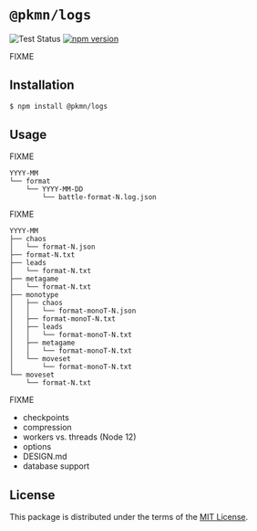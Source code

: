 # `@pkmn/logs`

![Test Status](https://github.com/pkmn/stats/workflows/Tests/badge.svg)
[![npm version](https://img.shields.io/npm/v/@pkmn/logs.svg)](https://www.npmjs.com/package/@pkmn/logs)

FIXME

## Installation

```sh
$ npm install @pkmn/logs
```

## Usage

FIXME

    YYYY-MM
    └── format
        └── YYYY-MM-DD
            └── battle-format-N.log.json

FIXME

    YYYY-MM
    ├── chaos
    │   └── format-N.json
    ├── format-N.txt
    ├── leads
    │   └── format-N.txt
    ├── metagame
    │   └── format-N.txt
    ├── monotype
    │   ├── chaos
    │   │   └── format-monoT-N.json
    │   ├── format-monoT-N.txt
    │   ├── leads
    │   │   └── format-monoT-N.txt
    │   ├── metagame
    │   │   └── format-monoT-N.txt
    │   └── moveset
    │       └── format-monoT-N.txt
    └── moveset
        └── format-N.txt

FIXME

- checkpoints
- compression
- workers vs. threads (Node 12)
- options
- DESIGN.md
- database support

## License

This package is distributed under the terms of the [MIT License](LICENSE).
